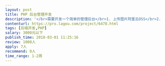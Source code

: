 ```yaml
---                
layout: post       
title: PHP 后台管理开发           
description: '</br>需要开发一个简单的管理后台</br>1. 上传图片阿里云OSS</br>2. 上传商品条目，上传商品详情，预览详情，搜索商品，并编辑等。</br>3. 基本的CMS后台功能：权限管理，操作日志等。</br></br>希望1000元可以完成。</br>'     
contenturl: https://pro.lagou.com/project/6478.html      
tags: [后端开发,PHP]            
salary: 3000元以下          
publish_time: 2018-03-01 11:25:16         
review: 1000人                   
apply: 7人                   
recommend: 0人                   
time_range: 1-2周              
---                 
```

